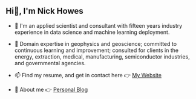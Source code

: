 ## Hi👋, I'm Nick Howes  

- 👀 I'm an applied scientist and consultant with fifteen years industry experience in data science and machine learning deployment. 

- 🌱 Domain expertise in geophysics and geoscience; committed to continuous learning and improvement; consulted for clients in the energy, extraction, medical, manufacturing, semiconductor industries, and governmental agencies. 

- 📫 Find my resume, and get in contact here :point_right: [My Website](https://www.nchowes.com) 

- 📝 About me :point_right: [Personal Blog](https://nchowes.github.io/about/)

<!---
nchowes/nchowes is a ✨ special ✨ repository because its `README.md` (this file) appears on your GitHub profile.
You can click the Preview link to take a look at your changes.
--->
